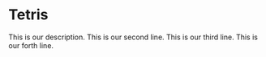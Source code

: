 # Tetris
This is our description.
This is our second line.
This is our third line.
This is our forth line.

